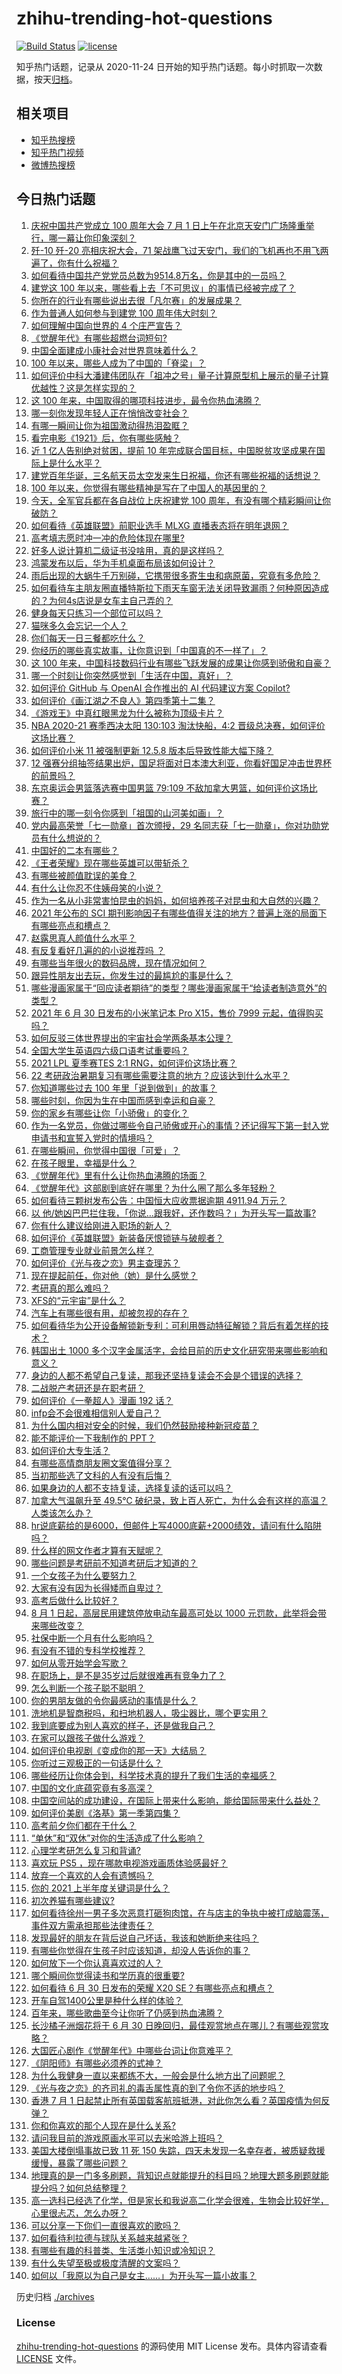 # zhihu-trending-hot-questions

[![Build Status](https://github.com/justjavac/zhihu-trending-hot-questions/workflows/ci/badge.svg?branch=master)](https://github.com/justjavac/zhihu-trending-hot-questions/actions)
[![license](https://img.shields.io/github/license/justjavac/zhihu-trending-hot-questions)](https://github.com/justjavac/zhihu-trending-hot-questions/blob/master/LICENSE)

知乎热门话题，记录从 2020-11-24 日开始的知乎热门话题。每小时抓取一次数据，按天[归档](./archives)。

## 相关项目

- [知乎热搜榜](https://github.com/justjavac/zhihu-trending-top-search)
- [知乎热门视频](https://github.com/justjavac/zhihu-trending-hot-video)
- [微博热搜榜](https://github.com/justjavac/weibo-trending-hot-search)

## 今日热门话题

<!-- BEGIN -->
<!-- 最后更新时间 Thu Jul 01 2021 16:01:50 GMT+0800 (China Standard Time) -->

1. [庆祝中国共产党成立 100 周年大会 7 月 1
   日上午在北京天安门广场隆重举行，哪一幕让你印象深刻？](https://www.zhihu.com/question/469219832)
2. [歼-10 歼-20 亮相庆祝大会，71
   架战鹰飞过天安门，我们的飞机再也不用飞两遍了，你有什么祝福？](https://www.zhihu.com/question/469230952)
3. [如何看待中国共产党党员总数为9514.8万名，你是其中的一员吗？](https://www.zhihu.com/question/469009557)
4. [建党这 100 年以来，哪些看上去「不可思议」的事情已经被完成了？](https://www.zhihu.com/question/468798487)
5. [你所在的行业有哪些说出去很「凡尔赛」的发展成果？](https://www.zhihu.com/question/447184680)
6. [作为普通人如何参与到建党 100 周年伟大时刻？](https://www.zhihu.com/question/468953292)
7. [如何理解中国向世界的 4 个庄严宣告？](https://www.zhihu.com/question/469269512)
8. [《觉醒年代》有哪些超燃台词短句?](https://www.zhihu.com/question/463340352)
9. [中国全面建成小康社会对世界意味着什么？](https://www.zhihu.com/question/469243529)
10. [100 年以来，哪些人成为了中国的「脊梁」？](https://www.zhihu.com/question/469067940)
11. [如何评价中科大潘建伟团队在「祖冲之号」量子计算原型机上展示的量子计算优越性？这是怎样实现的？](https://www.zhihu.com/question/468741820)
12. [这 100 年来，中国取得的哪项科技进步，最令你热血沸腾？](https://www.zhihu.com/question/469247582)
13. [哪一刻你发现年轻人正在悄悄改变社会？](https://www.zhihu.com/question/447184915)
14. [有哪一瞬间让你为祖国激动得热泪盈眶？](https://www.zhihu.com/question/276636947)
15. [看完电影《1921》后，你有哪些感触？](https://www.zhihu.com/question/468567972)
16. [近 1 亿人告别绝对贫困，提前 10
    年完成联合国目标，中国脱贫攻坚成果在国际上是什么水平？](https://www.zhihu.com/question/446264543)
17. [建党百年华诞，三名航天员太空发来生日祝福，你还有哪些祝福的话想说？](https://www.zhihu.com/question/469119958)
18. [100 年以来，你觉得有哪些精神是写在了中国人的基因里的？](https://www.zhihu.com/question/468804235)
19. [今天，全军官兵都在各自战位上庆祝建党 100
    周年，有没有哪个精彩瞬间让你破防？](https://www.zhihu.com/question/469245739)
20. [如何看待《英雄联盟》前职业选手 MLXG 直播表态将在明年退网？](https://www.zhihu.com/question/466700437)
21. [高考填志愿时冲一冲的危险体现在哪里?](https://www.zhihu.com/question/463379231)
22. [好多人说计算机二级证书没啥用，真的是这样吗？](https://www.zhihu.com/question/432050455)
23. [鸿蒙发布以后，华为手机桌面布局该如何设计？](https://www.zhihu.com/question/462891140)
24. [雨后出现的大蜗牛千万别碰，它携带很多寄生虫和病原菌，究竟有多危险？](https://www.zhihu.com/question/468733508)
25. [如何看待车主朋友圈直播特斯拉下雨天车窗无法关闭导致漏雨？何种原因造成的？为何4s店说是女车主自己弄的？](https://www.zhihu.com/question/468832311)
26. [健身每天只练习一个部位可以吗？](https://www.zhihu.com/question/402800360)
27. [猫咪多久会忘记一个人？](https://www.zhihu.com/question/284146536)
28. [你们每天一日三餐都吃什么？](https://www.zhihu.com/question/307237785)
29. [你经历的哪些真实故事，让你意识到「中国真的不一样了」？](https://www.zhihu.com/question/429896850)
30. [这 100
    年来，中国科技数码行业有哪些飞跃发展的成果让你感到骄傲和自豪？](https://www.zhihu.com/question/468832684)
31. [哪一个时刻让你突然感觉到「生活在中国，真好」？](https://www.zhihu.com/question/446990478)
32. [如何评价 GitHub 与 OpenAI 合作推出的 AI 代码建议方案
    Copilot?](https://www.zhihu.com/question/468950598)
33. [如何评价《画江湖之不良人》第四季第十二集？](https://www.zhihu.com/question/467933480)
34. [《游戏王》中真红眼黑龙为什么被称为顶级卡片？](https://www.zhihu.com/question/24348322)
35. [NBA 2020-21 赛季西决太阳 130:103 淘汰快船，4:2
    晋级总决赛，如何评价这场比赛？](https://www.zhihu.com/question/469222349)
36. [如何评价小米 11 被强制更新 12.5.8
    版本后导致性能大幅下降？](https://www.zhihu.com/question/466557336)
37. [12
    强赛分组抽签结果出炉，国足将面对日本澳大利亚，你看好国足冲击世界杯的前景吗？](https://www.zhihu.com/question/469309297)
38. [东京奥运会男篮落选赛中国男篮 79:109
    不敌加拿大男篮，如何评价这场比赛？](https://www.zhihu.com/question/469226684)
39. [旅行中的哪一刻令你感到「祖国的山河美如画」？](https://www.zhihu.com/question/468764145)
40. [党内最高荣誉「七一勋章」首次颁授，29
    名同志获「七一勋章」，你对功勋党员有什么想说的？](https://www.zhihu.com/question/468683456)
41. [中国好的二本有哪些？](https://www.zhihu.com/question/282553012)
42. [《王者荣耀》现在哪些英雄可以带斩杀？](https://www.zhihu.com/question/466600116)
43. [有哪些被颜值耽误的美食？](https://www.zhihu.com/question/463302536)
44. [有什么让你忍不住姨母笑的小说？](https://www.zhihu.com/question/443447926)
45. [作为一名从小非常害怕昆虫的妈妈，如何培养孩子对昆虫和大自然的兴趣？](https://www.zhihu.com/question/468299114)
46. [2021 年公布的 SCI
    期刊影响因子有哪些值得关注的地方？普遍上涨的局面下有哪些亮点和槽点？](https://www.zhihu.com/question/469074125)
47. [赵露思真人颜值什么水平？](https://www.zhihu.com/question/463920907)
48. [有反复看好几遍的的小说推荐吗 ？](https://www.zhihu.com/question/440336071)
49. [有哪些当年很火的数码品牌，现在情况如何？](https://www.zhihu.com/question/468998828)
50. [跟异性朋友出去玩，你发生过的最尴尬的事是什么？](https://www.zhihu.com/question/281832872)
51. [哪些漫画家属于“回应读者期待”的类型？哪些漫画家属于“给读者制造意外”的类型？](https://www.zhihu.com/question/465732488)
52. [2021 年 6 月 30 日发布的小米笔记本 Pro X15，售价 7999
    元起，值得购买吗？](https://www.zhihu.com/question/469004337)
53. [如何反驳三体世界提出的宇宙社会学两条基本公理？](https://www.zhihu.com/question/468377300)
54. [全国大学生英语四六级口语考试重要吗？](https://www.zhihu.com/question/26065237)
55. [2021 LPL 夏季赛TES 2:1
    RNG，如何评价这场比赛？](https://www.zhihu.com/question/469157245)
56. [22 考研政治暑期复习有哪些需要注意的地方？应该达到什么水平？](https://www.zhihu.com/question/468444270)
57. [你知道哪些过去 100 年里「说到做到」的故事？](https://www.zhihu.com/question/464242642)
58. [哪些时刻，你因为生在中国而感到幸运和自豪？](https://www.zhihu.com/question/460117828)
59. [你的家乡有哪些让你「小骄傲」的变化？](https://www.zhihu.com/question/447184809)
60. [作为一名党员，你做过哪些令自己骄傲或开心的事情？还记得写下第一封入党申请书和宣誓入党时的情境吗？](https://www.zhihu.com/question/454178081)
61. [在哪些瞬间，你觉得中国很「可爱」？](https://www.zhihu.com/question/455857255)
62. [在孩子眼里，幸福是什么？](https://www.zhihu.com/question/461502258)
63. [《觉醒年代》里有什么让你热血沸腾的场面？](https://www.zhihu.com/question/463613258)
64. [《觉醒年代》这部剧到底好在哪里？为什么圈了那么多年轻粉？](https://www.zhihu.com/question/459410613)
65. [如何看待三颗树发布公告：中国恒大应收票据逾期 4911.94
    万元？](https://www.zhihu.com/question/468886248)
66. [以
    他/她凶巴巴拦住我，「你说…跟我好，还作数吗？」为开头写一篇故事?](https://www.zhihu.com/question/468253321)
67. [你有什么建议给刚进入职场的新人？](https://www.zhihu.com/question/286235997)
68. [如何评价《英雄联盟》新装备厌恨锁链与破舰者？](https://www.zhihu.com/question/467671343)
69. [工商管理专业就业前景怎么样？](https://www.zhihu.com/question/20294355)
70. [如何评价《光与夜之恋》男主查理苏？](https://www.zhihu.com/question/466812225)
71. [现在提起前任，你对他（她）是什么感觉？](https://www.zhihu.com/question/457793688)
72. [考研真的那么难吗？](https://www.zhihu.com/question/307289551)
73. [XFS的“元宇宙”是什么？](https://www.zhihu.com/question/468881865)
74. [汽车上有哪些很有用，却被忽视的存在？](https://www.zhihu.com/question/428421530)
75. [如何看待华为公开设备解锁新专利：可利用唇动特征解锁？背后有着怎样的技术？](https://www.zhihu.com/question/468759652)
76. [韩国出土 1000
    多个汉字金属活字，会给目前的历史文化研究带来哪些影响和意义？](https://www.zhihu.com/question/468965792)
77. [身边的人都不希望自己复读，那我还坚持复读会不会是个错误的选择？](https://www.zhihu.com/question/467184183)
78. [二战脱产考研还是在职考研？](https://www.zhihu.com/question/459314874)
79. [如何评价《一拳超人》漫画 192 话？](https://www.zhihu.com/question/468006367)
80. [infp会不会很难相信别人爱自己？](https://www.zhihu.com/question/468342285)
81. [为什么国内相对安全的时候，我们仍然鼓励接种新冠疫苗？](https://www.zhihu.com/question/460128927)
82. [能不能评价一下我制作的 PPT？](https://www.zhihu.com/question/460696678)
83. [如何评价大专生活？](https://www.zhihu.com/question/295193493)
84. [有哪些高情商朋友圈文案值得分享？](https://www.zhihu.com/question/464250111)
85. [当初那些选了文科的人有没有后悔？](https://www.zhihu.com/question/462661816)
86. [如果身边的人都不支持复读，选择复读的话可以吗？](https://www.zhihu.com/question/466272688)
87. [加拿大气温飙升至 49.5℃
    破纪录，致上百人死亡，为什么会有这样的高温？人类该怎么办？](https://www.zhihu.com/question/468776258)
88. [hr说底薪给的是6000，但邮件上写4000底薪+2000绩效，请问有什么陷阱吗？](https://www.zhihu.com/question/279752230)
89. [什么样的网文作者才算有天赋呢？](https://www.zhihu.com/question/469198619)
90. [哪些问题是考研前不知道考研后才知道的？](https://www.zhihu.com/question/269429538)
91. [一个女孩子为什么要努力？](https://www.zhihu.com/question/38936016)
92. [大家有没有因为长得矮而自卑过？](https://www.zhihu.com/question/404131523)
93. [高考后做什么比较好？](https://www.zhihu.com/question/461598440)
94. [8 月 1 日起，高层民用建筑停放电动车最高可处以 1000
    元罚款，此举将会带来哪些改变？](https://www.zhihu.com/question/469014496)
95. [社保中断一个月有什么影响吗？](https://www.zhihu.com/question/304891093)
96. [有没有不错的专科学校推荐？](https://www.zhihu.com/question/286133002)
97. [如何从零开始学会写歌？](https://www.zhihu.com/question/20437561)
98. [在职场上，是不是35岁过后就很难再有竞争力了？](https://www.zhihu.com/question/468346955)
99. [怎么判断一个孩子聪不聪明？](https://www.zhihu.com/question/460441961)
100. [你的男朋友做的令你最感动的事情是什么？](https://www.zhihu.com/question/22586649)
101. [洗地机是智商税吗，和扫地机器人，吸尘器比，哪个更实用？](https://www.zhihu.com/question/418512921)
102. [我到底要成为别人喜欢的样子，还是做我自己？](https://www.zhihu.com/question/460688669)
103. [在家可以跟孩子做什么游戏？](https://www.zhihu.com/question/391201046)
104. [如何评价电视剧《变成你的那一天》大结局？](https://www.zhihu.com/question/468042255)
105. [你听过三观极正的一句话是什么？](https://www.zhihu.com/question/316797926)
106. [哪些经历让你体会到，科学技术真的提升了我们生活的幸福感？](https://www.zhihu.com/question/459895565)
107. [中国的文化底蕴究竟有多高深？](https://www.zhihu.com/question/277040928)
108. [中国空间站的成功建设，在国际上带来什么影响，能给国际带来什么益处？](https://www.zhihu.com/question/465703732)
109. [如何评价美剧《洛基》第一季第四集？](https://www.zhihu.com/question/468004011)
110. [高考前夕你们都在干什么？](https://www.zhihu.com/question/463928370)
111. [“单休”和“双休”对你的生活造成了什么影响？](https://www.zhihu.com/question/464274735)
112. [心理学考研怎么复习和背诵?](https://www.zhihu.com/question/398130578)
113. [喜欢玩 PS5 ，现在哪款电视游戏画质体验感最好？](https://www.zhihu.com/question/468443671)
114. [放弃一个喜欢的人会有遗憾吗？](https://www.zhihu.com/question/467518860)
115. [你的 2021 上半年度关键词是什么？](https://www.zhihu.com/question/468483023)
116. [初次养猫有哪些建议?](https://www.zhihu.com/question/466558437)
117. [如何看待徐州一男子多次恶意打砸狗肉馆，在与店主的争执中被打成脑震荡，事件双方需承担那些法律责任？](https://www.zhihu.com/question/467649024)
118. [发现最好的朋友在背后说自己坏话，我该和她断绝来往吗？](https://www.zhihu.com/question/463316530)
119. [有哪些你觉得在生孩子时应该知道，却没人告诉你的事？](https://www.zhihu.com/question/296368004)
120. [如何放下一个你认真喜欢过的人？](https://www.zhihu.com/question/466673263)
121. [哪个瞬间你觉得读书和学历真的很重要?](https://www.zhihu.com/question/466797792)
122. [如何看待 6 月 30 日发布的荣耀 X20
     SE？有哪些亮点和槽点？](https://www.zhihu.com/question/468990859)
123. [开车自驾1400公里是种什么样的体验？](https://www.zhihu.com/question/465961379)
124. [百年来，哪些歌曲至今让你听了仍感到热血沸腾？](https://www.zhihu.com/question/455864364)
125. [长沙橘子洲烟花将于 6 月 30
     日晚回归，最佳观赏地点在哪儿？有哪些观赏攻略？](https://www.zhihu.com/question/468494209)
126. [大国匠心剧作《觉醒年代》中哪些台词让你意难平？](https://www.zhihu.com/question/461299889)
127. [《阴阳师》有哪些必须养的式神？](https://www.zhihu.com/question/311961456)
128. [为什么我健身一直以来都练不大，一般会是什么地方出了问题呢？](https://www.zhihu.com/question/461175616)
129. [《光与夜之恋》的齐司礼的毒舌属性真的到了令你不适的地步吗？](https://www.zhihu.com/question/468522825)
130. [香港 7 月 1
     日起禁止所有英国载客航班抵港，对此你怎么看？英国疫情为何反弹？](https://www.zhihu.com/question/468775842)
131. [你和你喜欢的那个人现在是什么关系?](https://www.zhihu.com/question/467896413)
132. [请问我目前的游戏原画水平可以去米哈游上班吗？](https://www.zhihu.com/question/441867303)
133. [美国大楼倒塌事故已致 11 死 150
     失踪，四天未发现一名幸存者，被质疑救援缓慢，暴露了哪些问题？](https://www.zhihu.com/question/468831412)
134. [地理真的是一门多多刷题，背知识点就能提升的科目吗？地理大题多刷题就能提分吗？如何总结整理？](https://www.zhihu.com/question/458351725)
135. [高一选科已经选了化学，但是家长和我说高二化学会很难，生物会比较好学，心里很忐忑，怎么办呀？](https://www.zhihu.com/question/416822698)
136. [可以分享一下你们一直很喜欢的歌吗？](https://www.zhihu.com/question/466865043)
137. [如何看待利拉德与球队关系越来越紧张？](https://www.zhihu.com/question/468425818)
138. [有哪些有趣的科普类、生活类小知识或冷知识？](https://www.zhihu.com/question/41128601)
139. [有什么失望至极或极度清醒的文案吗？](https://www.zhihu.com/question/465666518)
140. [如何以「我原以为自己是女主……」为开头写一篇小故事？](https://www.zhihu.com/question/465978427)

<!-- END -->

历史归档 [./archives](./archives)

### License

[zhihu-trending-hot-questions](https://github.com/justjavac/zhihu-trending-hot-questions)
的源码使用 MIT License 发布。具体内容请查看 [LICENSE](./LICENSE) 文件。
